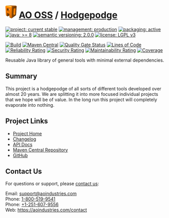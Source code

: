 # [<img src="ao-logo.png" alt="AO Logo" width="35" height="40">](https://github.com/ao-apps) [AO OSS](https://github.com/ao-apps/ao-oss) / [Hodgepodge](https://github.com/ao-apps/ao-hodgepodge)

[![project: current stable](https://oss.aoapps.com/ao-badges/project-current-stable.svg)](https://aoindustries.com/life-cycle#project-current-stable)
[![management: production](https://oss.aoapps.com/ao-badges/management-production.svg)](https://aoindustries.com/life-cycle#management-production)
[![packaging: active](https://oss.aoapps.com/ao-badges/packaging-active.svg)](https://aoindustries.com/life-cycle#packaging-active)  
[![java: &gt;= 8](https://oss.aoapps.com/ao-badges/java-8.svg)](https://docs.oracle.com/javase/8/)
[![semantic versioning: 2.0.0](https://oss.aoapps.com/ao-badges/semver-2.0.0.svg)](http://semver.org/spec/v2.0.0.html)
[![license: LGPL v3](https://oss.aoapps.com/ao-badges/license-lgpl-3.0.svg)](https://www.gnu.org/licenses/lgpl-3.0)

[![Build](https://github.com/ao-apps/ao-hodgepodge/workflows/Build/badge.svg?branch=master)](https://github.com/ao-apps/ao-hodgepodge/actions?query=workflow%3ABuild)
[![Maven Central](https://maven-badges.herokuapp.com/maven-central/com.aoapps/ao-hodgepodge/badge.svg)](https://maven-badges.herokuapp.com/maven-central/com.aoapps/ao-hodgepodge)
[![Quality Gate Status](https://sonarcloud.io/api/project_badges/measure?branch=master&project=com.aoapps%3Aao-hodgepodge&metric=alert_status)](https://sonarcloud.io/dashboard?branch=master&id=com.aoapps%3Aao-hodgepodge)
[![Lines of Code](https://sonarcloud.io/api/project_badges/measure?branch=master&project=com.aoapps%3Aao-hodgepodge&metric=ncloc)](https://sonarcloud.io/component_measures?branch=master&id=com.aoapps%3Aao-hodgepodge&metric=ncloc)  
[![Reliability Rating](https://sonarcloud.io/api/project_badges/measure?branch=master&project=com.aoapps%3Aao-hodgepodge&metric=reliability_rating)](https://sonarcloud.io/component_measures?branch=master&id=com.aoapps%3Aao-hodgepodge&metric=Reliability)
[![Security Rating](https://sonarcloud.io/api/project_badges/measure?branch=master&project=com.aoapps%3Aao-hodgepodge&metric=security_rating)](https://sonarcloud.io/component_measures?branch=master&id=com.aoapps%3Aao-hodgepodge&metric=Security)
[![Maintainability Rating](https://sonarcloud.io/api/project_badges/measure?branch=master&project=com.aoapps%3Aao-hodgepodge&metric=sqale_rating)](https://sonarcloud.io/component_measures?branch=master&id=com.aoapps%3Aao-hodgepodge&metric=Maintainability)
[![Coverage](https://sonarcloud.io/api/project_badges/measure?branch=master&project=com.aoapps%3Aao-hodgepodge&metric=coverage)](https://sonarcloud.io/component_measures?branch=master&id=com.aoapps%3Aao-hodgepodge&metric=Coverage)

Reusable Java library of general tools with minimal external dependencies.

## Summary
This project is a hodgepodge of all sorts of different tools developed over
almost 20 years.  We are splitting it into more focused individual projects
that we hope will be of value.  In the long run this project will completely
evaporate into nothing.

## Project Links
* [Project Home](https://oss.aoapps.com/hodgepodge/)
* [Changelog](https://oss.aoapps.com/hodgepodge/changelog)
* [API Docs](https://oss.aoapps.com/hodgepodge/apidocs/)
* [Maven Central Repository](https://central.sonatype.com/search?namespace=com.aoapps&q=a%3Aao-hodgepodge)
* [GitHub](https://github.com/ao-apps/ao-hodgepodge)

## Contact Us
For questions or support, please [contact us](https://aoindustries.com/contact):

Email: [support@aoindustries.com](mailto:support@aoindustries.com)  
Phone: [1-800-519-9541](tel:1-800-519-9541)  
Phone: [+1-251-607-9556](tel:+1-251-607-9556)  
Web: https://aoindustries.com/contact
